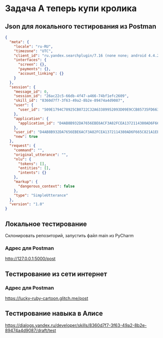 # Задача А теперь купи кролика
## Json для локального тестирования из Postman
```json
{
  "meta": {
    "locale": "ru-RU",
    "timezone": "UTC",
    "client_id": "ru.yandex.searchplugin/7.16 (none none; android 4.4.2)",
    "interfaces": {
      "screen": {},
      "payments": {},
      "account_linking": {}
    }
  },
  "session": {
    "message_id": 0,
    "session_id": "26ac22c5-66db-4f47-a466-74bf1efc2609",
    "skill_id": "8360d7f7-3f63-49a2-8b2e-89474a4d9087",
    "user": {
      "user_id": "509E1794C78925CB0722C32A63389952093D09E9CCB85735FD663EAFCF612C31"
    },
    "application": {
      "application_id": "D4AB8B932DA7656EBE6ACF3A82FCEA1372114380AD6F665C821A1EBBF2D25730"
    },
    "user_id": "D4AB8B932DA7656EBE6ACF3A82FCEA1372114380AD6F665C821A1EBBF2D25730",
    "new": true
  },
  "request": {
    "command": "",
    "original_utterance": "",
    "nlu": {
      "tokens": [],
      "entities": [],
      "intents": {}
    },
    "markup": {
      "dangerous_context": false
    },
    "type": "SimpleUtterance"
  },
  "version": "1.0"
}
```
## Локальное тестирование
Склонировать репозиторий, запустить файл main из PyCharm
### Адрес для Postman 
http://127.0.0.1:5000/post

## Тестирование из сети интернет
### Адрес для Postman
https://lucky-ruby-cartoon.glitch.me/post

## Тестирование навыка в Алисе
https://dialogs.yandex.ru/developer/skills/8360d7f7-3f63-49a2-8b2e-89474a4d9087/draft/test
